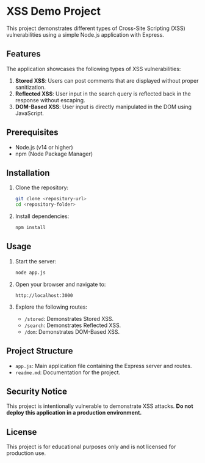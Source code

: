 # XSS Demo Project

This project demonstrates different types of Cross-Site Scripting (XSS) vulnerabilities using a simple Node.js application with Express.

## Features

The application showcases the following types of XSS vulnerabilities:

1. **Stored XSS**: Users can post comments that are displayed without proper sanitization.
2. **Reflected XSS**: User input in the search query is reflected back in the response without escaping.
3. **DOM-Based XSS**: User input is directly manipulated in the DOM using JavaScript.

## Prerequisites

- Node.js (v14 or higher)
- npm (Node Package Manager)

## Installation

1. Clone the repository:
   ```bash
   git clone <repository-url>
   cd <repository-folder>
   ```

2. Install dependencies:
   ```bash
   npm install
   ```

## Usage

1. Start the server:
   ```bash
   node app.js
   ```

2. Open your browser and navigate to:
   ```
   http://localhost:3000
   ```

3. Explore the following routes:
    - `/stored`: Demonstrates Stored XSS.
    - `/search`: Demonstrates Reflected XSS.
    - `/dom`: Demonstrates DOM-Based XSS.

## Project Structure

- `app.js`: Main application file containing the Express server and routes.
- `readme.md`: Documentation for the project.

## Security Notice

This project is intentionally vulnerable to demonstrate XSS attacks. **Do not deploy this application in a production environment.**

## License

This project is for educational purposes only and is not licensed for production use.
